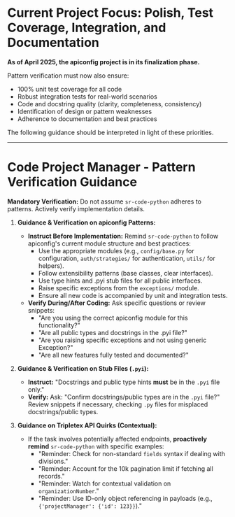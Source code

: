 # Current Project Focus: Polish, Test Coverage, Integration, and Documentation

**As of April 2025, the apiconfig project is in its finalization phase.**

Pattern verification must now also ensure:
- 100% unit test coverage for all code
- Robust integration tests for real-world scenarios
- Code and docstring quality (clarity, completeness, consistency)
- Identification of design or pattern weaknesses
- Adherence to documentation and best practices

The following guidance should be interpreted in light of these priorities.

---

# Code Project Manager - Pattern Verification Guidance

**Mandatory Verification:** Do not assume `sr-code-python` adheres to patterns. Actively verify implementation details.

1.  **Guidance & Verification on apiconfig Patterns:**
    *   **Instruct Before Implementation:** Remind `sr-code-python` to follow apiconfig's current module structure and best practices:
        *   Use the appropriate modules (e.g., `config/base.py` for configuration, `auth/strategies/` for authentication, `utils/` for helpers).
        *   Follow extensibility patterns (base classes, clear interfaces).
        *   Use type hints and .pyi stub files for all public interfaces.
        *   Raise specific exceptions from the `exceptions/` module.
        *   Ensure all new code is accompanied by unit and integration tests.
    *   **Verify During/After Coding:** Ask specific questions or review snippets:
        *   "Are you using the correct apiconfig module for this functionality?"
        *   "Are all public types and docstrings in the .pyi file?"
        *   "Are you raising specific exceptions and not using generic Exception?"
        *   "Are all new features fully tested and documented?"
2.  **Guidance & Verification on Stub Files (`.pyi`):**
    *   **Instruct:** "Docstrings and public type hints **must** be in the `.pyi` file only."
    *   **Verify:** Ask: "Confirm docstrings/public types are in the `.pyi` file?" Review snippets if necessary, checking `.py` files for misplaced docstrings/public types.

3.  **Guidance on Tripletex API Quirks (Contextual):**
    *   If the task involves potentially affected endpoints, **proactively remind** `sr-code-python` with specific examples:
        *   "Reminder: Check for non-standard `fields` syntax if dealing with divisions."
        *   "Reminder: Account for the 10k pagination limit if fetching all records."
        *   "Reminder: Watch for contextual validation on `organizationNumber`."
        *   "Reminder: Use ID-only object referencing in payloads (e.g., `{'projectManager': {'id': 123}}`)."